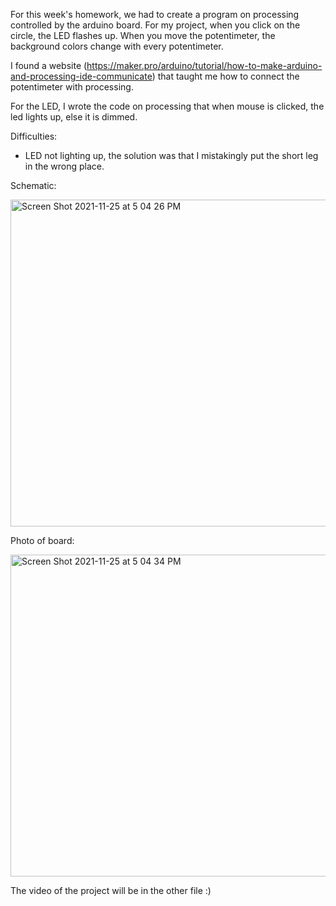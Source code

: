 For this week's homework, we had to create a program on processing controlled by the arduino board. For my project, when you click on the circle, the LED flashes up.
When you move the potentimeter, the background colors change with every potentimeter. 

I found a website (https://maker.pro/arduino/tutorial/how-to-make-arduino-and-processing-ide-communicate) that taught me how to connect the potentimeter with processing.

For the LED, I wrote the code on processing that when mouse is clicked, the led lights up, else it is dimmed.

Difficulties:
- LED not lighting up, the solution was that I mistakingly put the short leg in the wrong place.


Schematic:


<img width="523" alt="Screen Shot 2021-11-25 at 5 04 26 PM" src="https://user-images.githubusercontent.com/89835180/143446791-7e810a23-d7c1-4a57-ae55-8da637e8d218.png">


Photo of board:


<img width="515" alt="Screen Shot 2021-11-25 at 5 04 34 PM" src="https://user-images.githubusercontent.com/89835180/143446815-0925461e-9c67-4325-a620-9c6881e77cfc.png">


The video of the project will be in the other file :)

